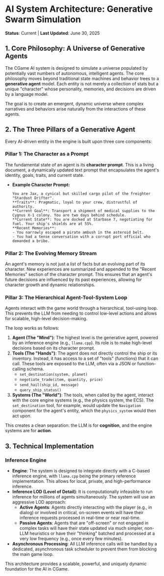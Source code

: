 # AI System Architecture: Generative Swarm Simulation

**Status**: Current | **Last Updated**: June 30, 2025

## 1. Core Philosophy: A Universe of Generative Agents

The CGame AI system is designed to simulate a universe populated by potentially vast numbers of autonomous, intelligent agents. The core philosophy moves beyond traditional state machines and behavior trees to a **generative agent** model. Each entity is not merely a collection of stats but a unique "character" whose personality, memories, and decisions are driven by a language model.

The goal is to create an emergent, dynamic universe where complex narratives and behaviors arise naturally from the interactions of these agents.

## 2. The Three Pillars of a Generative Agent

Every AI-driven entity in the engine is built upon three core components:

### Pillar 1: The Character as a Prompt

The fundamental state of an agent is its **character prompt**. This is a living document, a dynamically updated text prompt that encapsulates the agent's identity, goals, traits, and current state.

*   **Example Character Prompt:**
    ```
    You are Jax, a cynical but skilled cargo pilot of the freighter "Stardust Drifter".
    **Traits**: Pragmatic, loyal to your crew, distrustful of authority.
    **Current Goal**: Transport a shipment of medical supplies to the Cygnus X-1 colony. You are two days behind schedule.
    **Current State**: You are docked at Starbase 7, negotiating for fuel. Your ship's shields are at 55%.
    **Recent Memories**:
    - You narrowly escaped a pirate ambush in the asteroid belt.
    - You had a tense conversation with a corrupt port official who demanded a bribe.
    ```

### Pillar 2: The Evolving Memory Stream

An agent's memory is not just a list of facts but an evolving part of its character. New experiences are summarized and appended to the "Recent Memories" section of the character prompt. This ensures that an agent's future decisions are influenced by its past experiences, allowing for character growth and dynamic relationships.

### Pillar 3: The Hierarchical Agent-Tool-System Loop

Agents interact with the game world through a hierarchical, tool-using loop. This prevents the LLM from needing to control low-level actions and allows for scalable, high-level decision-making.

The loop works as follows:
1.  **Agent (The "Mind")**: The highest level is the generative agent, powered by an inference engine (e.g., `llama.cpp`). Its role is to make high-level decisions based on its character prompt.
2.  **Tools (The "Hands")**: The agent does not directly control the ship or its inventory. Instead, it has access to a set of "tools" (functions) that it can call. These tools are exposed to the LLM, often via a JSON or function-calling schema.
    *   `set_destination(system, planet)`
    *   `negotiate_trade(item, quantity, price)`
    *   `send_hail(ship_id, message)`
    *   `query_ship_status()`
3.  **Systems (The "World")**: The tools, when called by the agent, interact with the core engine systems (e.g., the physics system, the ECS). The `set_destination` tool, for example, would update the `Navigation` component for the agent's entity, which the `physics_system` would then act upon.

This creates a clean separation: the LLM is for **cognition**, and the engine systems are for **action**.

## 3. Technical Implementation

### Inference Engine

*   **Engine**: The system is designed to integrate directly with a C-based inference engine, with `llama.cpp` being the primary reference implementation. This allows for local, private, and high-performance inference.
*   **Inference LOD (Level of Detail)**: It is computationally infeasible to run inference for millions of agents simultaneously. The system will use an aggressive LOD approach:
    *   **Active Agents**: Agents directly interacting with the player (e.g., in dialog) or involved in critical, on-screen events will have their inference requests processed in real-time or near real-time.
    *   **Passive Agents**: Agents that are "off-screen" or not engaged in complex tasks will have their state updated via much simpler, non-LLM heuristics or have their "thinking" batched and processed at a very low frequency (e.g., once every few minutes).
*   **Asynchronous Processing**: All LLM inference calls will be handled by a dedicated, asynchronous task scheduler to prevent them from blocking the main game loop.

This architecture provides a scalable, powerful, and uniquely dynamic foundation for the AI in CGame.
